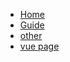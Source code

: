 <!-- docs/_sidebar.md -->
* [Home](/)
* [Guide](guide.md "The greatest guide in the world")
* [other](../pages/index.html ':include :type=code text')
* [vue page](../pages/index2.html ':include :type=code text')